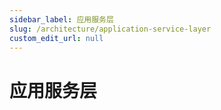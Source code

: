 ```yaml
---
sidebar_label: 应用服务层
slug: /architecture/application-service-layer
custom_edit_url: null
---
```


# 应用服务层

